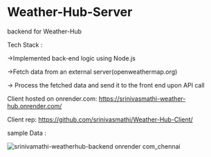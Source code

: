 # Weather-Hub-Server

backend for Weather-Hub

Tech Stack :

->Implemented back-end logic using Node.js

->Fetch data from an external server(openweathermap.org)

-> Process the fetched data and send it to the front end upon API call

Client hosted on onrender.com: https://srinivasmathi-weather-hub.onrender.com/

Client rep: https://github.com/srinivasmathi/Weather-Hub-Client/

sample Data : 

![srinivamathi-weatherhub-backend onrender com_chennai](https://github.com/srinivasmathi/Weather-Hub-Server/assets/82605661/71ea2c44-3590-4b84-8a73-01efa38f298e)

